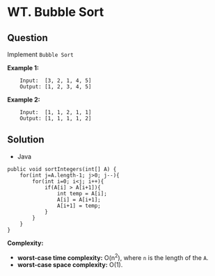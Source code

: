 # WT. Bubble Sort

## Question

Implement `Bubble Sort`


**Example 1:**
```
	Input:  [3, 2, 1, 4, 5]
	Output: [1, 2, 3, 4, 5]
```

**Example 2:**
```
	Input:  [1, 1, 2, 1, 1]
	Output: [1, 1, 1, 1, 2]
```	

## Solution

* Java
```
public void sortIntegers(int[] A) {
    for(int j=A.length-1; j>0; j--){
        for(int i=0; i<j; i++){
            if(A[i] > A[i+1]){
                int temp = A[i];
                A[i] = A[i+1];
                A[i+1] = temp;
            }
        }
    }
}
```

**Complexity:**

* **worst-case time complexity:** O(n<sup>2</sup>), where `n` is the length of the `A`.
* **worst-case space complexity:** O(1).


